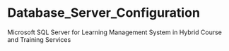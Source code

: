 # Database_Server_Configuration
Microsoft SQL Server for Learning Management System in Hybrid Course and Training Services
